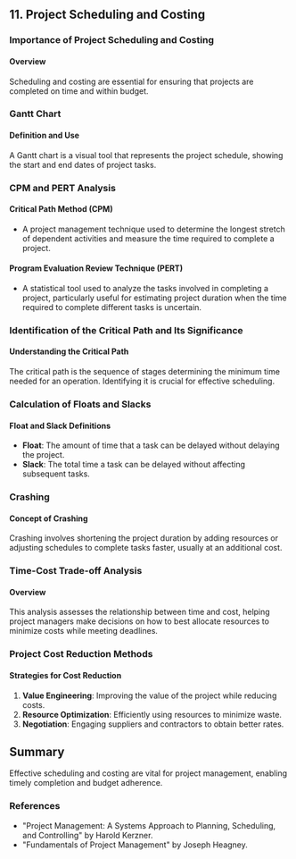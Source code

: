 
## 11. Project Scheduling and Costing

### Importance of Project Scheduling and Costing

#### Overview
Scheduling and costing are essential for ensuring that projects are completed on time and within budget.

### Gantt Chart

#### Definition and Use
A Gantt chart is a visual tool that represents the project schedule, showing the start and end dates of project tasks.

### CPM and PERT Analysis

#### Critical Path Method (CPM)
- A project management technique used to determine the longest stretch of dependent activities and measure the time required to complete a project.

#### Program Evaluation Review Technique (PERT)
- A statistical tool used to analyze the tasks involved in completing a project, particularly useful for estimating project duration when the time required to complete different tasks is uncertain.

### Identification of the Critical Path and Its Significance

#### Understanding the Critical Path
The critical path is the sequence of stages determining the minimum time needed for an operation. Identifying it is crucial for effective scheduling.

### Calculation of Floats and Slacks

#### Float and Slack Definitions
- **Float**: The amount of time that a task can be delayed without delaying the project.
- **Slack**: The total time a task can be delayed without affecting subsequent tasks.

### Crashing

#### Concept of Crashing
Crashing involves shortening the project duration by adding resources or adjusting schedules to complete tasks faster, usually at an additional cost.

### Time-Cost Trade-off Analysis

#### Overview
This analysis assesses the relationship between time and cost, helping project managers make decisions on how to best allocate resources to minimize costs while meeting deadlines.

### Project Cost Reduction Methods

#### Strategies for Cost Reduction
1. **Value Engineering**: Improving the value of the project while reducing costs.
2. **Resource Optimization**: Efficiently using resources to minimize waste.
3. **Negotiation**: Engaging suppliers and contractors to obtain better rates.



## Summary
Effective scheduling and costing are vital for project management, enabling timely completion and budget adherence.

### References
- "Project Management: A Systems Approach to Planning, Scheduling, and Controlling" by Harold Kerzner.
- "Fundamentals of Project Management" by Joseph Heagney.


